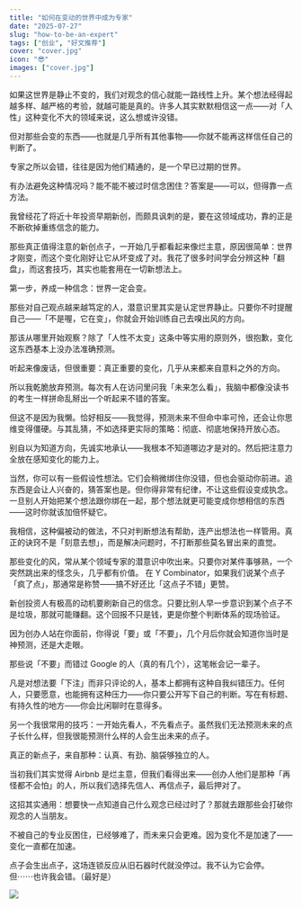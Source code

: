 ```yaml
---
title: "如何在变动的世界中成为专家"
date: "2025-07-27"
slug: "how-to-be-an-expert"
tags: ["创业", "好文推荐"]
cover: "cover.jpg"
icon: "😎"
images: ["cover.jpg"]
---
```

如果这世界是静止不变的，我们对观念的信心就能一路线性上升。某个想法经得起越多样、越严格的考验，就越可能是真的。许多人其实默默相信这一点——对「人性」这种变化不大的领域来说，这么想或许没错。



但对那些会变的东西——也就是几乎所有其他事物——你就不能再这样信任自己的判断了。



专家之所以会错，往往是因为他们精通的，是一个早已过期的世界。



有办法避免这种情况吗？能不能不被过时信念困住？答案是——可以，但得靠一点方法。



我曾经花了将近十年投资早期新创，而颇具讽刺的是，要在这领域成功，靠的正是不断砍掉重练信念的能力。



那些真正值得注意的新创点子，一开始几乎都看起来像烂主意，原因很简单：世界才刚变，而这个变化刚好让它从坏变成了对。我花了很多时间学会分辨这种「翻盘」，而这套技巧，其实也能套用在一切新想法上。



第一步，养成一种信念：世界一定会变。



那些对自己观点越来越笃定的人，潜意识里其实是认定世界静止。只要你不时提醒自己——「不是喔，它在变」，你就会开始训练自己去嗅出风的方向。



那该从哪里开始观察？除了「人性不太变」这条中等实用的原则外，很抱歉，变化这东西基本上没办法准确预测。



听起来像废话，但很重要：真正重要的变化，几乎从来都来自意料之外的方向。



所以我乾脆放弃预测。每次有人在访问里问我「未来怎么看」，我脑中都像没读书的考生一样拼命乱掰出一个听起来不错的答案。



但这不是因为我懒。恰好相反——我觉得，预测未来不但命中率可怜，还会让你思维变得僵硬。与其乱猜，不如选择更实际的策略：彻底、彻底地保持开放心态。



别自以为知道方向，先诚实地承认——我根本不知道哪边才是对的。然后把注意力全放在感知变化的能力上。



当然，你可以有一些假设性想法。它们会稍微绑住你没错，但也会驱动你前进。追东西是会让人兴奋的，猜答案也是。但你得非常有纪律，不让这些假设变成执念。
一旦别人开始把某个想法跟你绑在一起，那个想法就更可能变成你想相信的东西——这时你就该加倍怀疑它。



我相信，这种偏被动的做法，不只对判断想法有帮助，连产出想法也一样管用。真正的诀窍不是「刻意去想」，而是解决问题时，不打断那些莫名冒出来的直觉。



那些变化的风，常从某个领域专家的潜意识中吹出来。只要你对某件事够熟，一个突然跳出来的怪念头，几乎都有价值。
在 Y Combinator，如果我们说某个点子「疯了点」，那通常是称赞——搞不好还比「这点子不错」更赞。



新创投资人有极高的动机要刷新自己的信念。只要比别人早一步意识到某个点子不是垃圾，那就可能赚翻。这个回报不只是钱，更是你整个判断体系的现场验证。



因为创办人站在你面前，你得说「要」或「不要」，几个月后你就会知道你当时是神预测，还是大走眼。



那些说「不要」而错过 Google 的人（真的有几个），这笔帐会记一辈子。



凡是对想法要「下注」而非只评论的人，基本上都拥有这种自我纠错压力。任何人，只要愿意，也能拥有这种压力——你只要公开写下自己的判断。写在有标题、有持久性的地方——你会比闲聊时在意得多。



另一个我很常用的技巧：一开始先看人，不先看点子。虽然我们无法预测未来的点子长什么样，但我很能预测什么样的人会生出未来的点子。



真正的新点子，来自那种：认真、有劲、脑袋够独立的人。



当初我们其实觉得 Airbnb 是烂主意，但我们看得出来——创办人他们是那种「再怪都不会怕」的人，所以我们选择先信人、再信点子，最后押对了。



这招其实通用：想要快一点知道自己什么观念已经过时了？那就去跟那些会打破你观念的人当朋友。



不被自己的专业反困住，已经够难了，而未来只会更难。因为变化不是加速了——变化一直都在加速。



点子会生出点子，这场连锁反应从旧石器时代就没停过。我不认为它会停。
但⋯⋯也许我会错。（最好是）




![](https://prod-files-secure.s3.us-west-2.amazonaws.com/112d0858-5090-4d34-a606-b75eb8d65fd2/46476355-9cf3-4e99-9b7a-3531bc426380/1000202064.png?X-Amz-Algorithm=AWS4-HMAC-SHA256&X-Amz-Content-Sha256=UNSIGNED-PAYLOAD&X-Amz-Credential=ASIAZI2LB466TI4ZMJ2O%2F20250922%2Fus-west-2%2Fs3%2Faws4_request&X-Amz-Date=20250922T112827Z&X-Amz-Expires=3600&X-Amz-Security-Token=IQoJb3JpZ2luX2VjEKP%2F%2F%2F%2F%2F%2F%2F%2F%2F%2FwEaCXVzLXdlc3QtMiJGMEQCIEfBpk5HrKjzXI3r5QostpTxH%2B65Jwfv2IhQWrv5UNdeAiBkFAR40wqyd9C2n7fwSxC5%2FaEcPExKiYy4iB%2FP27pxsir%2FAwgsEAAaDDYzNzQyMzE4MzgwNSIM74xJtRgj8keAJhK6KtwDOo42WBe2U3mvQPp4eDIoBzOGJ2Y0dVpIpQFTKpGV4E2anqqpUmx6mUqaN1UOyw%2FlLlKE%2FsuBYOaRiz0SO4SzdHccShEXJqXVhSLN8WkLvYp5FqR9qVa4ZCmAcRpRHREBQROS%2Fit01FJyYCXG216DGaGQLTAr0k3s2%2FYT%2FC0wFhVWg4FsB9zX1ZMZOGlI2UkBXidmHNZXo%2FywV15sWCRhacOJwvpWJEWmF6QtY1d%2FduHuqsK3DhLwVJyljrqAoKAbm2Uy5pfLXUz6MSvLL1%2BDS5UYLJX6mfTBmz8q5vtnjWL39qo9rtjoxO2WShSetMQiYqLw%2FqdnTlJhL5%2FjRK2xc2Pzkp6V2eIcQcGgevs2Er%2BZKGsdgyG6oqbzQ4znIPR8SEnL7rfMupRjrNqzTvOWV9Qfdjz7BpmFKiSpXfNbvmnRMjv9ukV3LNztRpumY7I0hskg8833sS%2Bs%2BQJDz%2FcrSFo5AjJBkUJn%2B7y6%2BdYC9mSYnuN0Ce5Zf4u%2FXQBCB7DwPBVlJjDW7y2IRwqbq1bv7ZzW3ShBSIsXL9t1nq38GVkzSIQqEyJflaptmZEFAzyc2q5PZblLObuKuGjxUSJPbp9lrNoQsPjHa5HGMtNVKneNatBMbqMZvQSo%2BKQwsdHExgY6pgGkSFo1NuvUuiqdpwPpVhohQ0%2FBAcxQfP3YVbAARBdUDSYoXXMkTVHDIKwccht2a%2F2WDBgC1DoAhCeWDTFxvpMRIqRQ%2B9HsuPwjIkswif0mXGcNKGqGuxUtfQyJFzXo1d60UajJpu2%2B0rq6YMLBPMu4ZAUk7YnbymWOuuvqncyBpNqmyvTDfqutzfAEdDph9QKiKibiwnSOxL%2FvVi%2Bw3VKBhGnKszEg&X-Amz-Signature=251eec34fa6f9c96463822a2f63d787d9877a4977e7ffc272813a0587fc6d4fa&X-Amz-SignedHeaders=host&x-amz-checksum-mode=ENABLED&x-id=GetObject)

